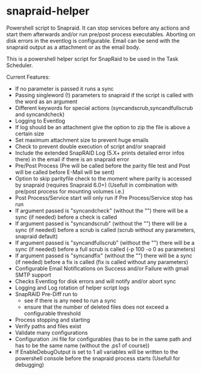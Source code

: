 # snapraid-helper

Powershell script to Snapraid. It can stop services before any actions and start them afterwards and/or run pre/post process executables. Aborting on disk errors in the eventlog is configurable. Email can be send with the snapraid output as a attachment or as the email body.

This is a powershell helper script for SnapRaid to be used in the Task Scheduler.

Current Features:

* If no parameter is passed it runs a sync
* Passing singleword (!) parameters to snapraid if the script is called with the word as an argument
* Different keywords for special actions (syncandscrub,syncandfullscrub and syncandcheck)
* Logging to Eventlog
* If log should be an attachment give the option to zip the file is above a certain size
* Set maximum attachment size to prevent huge emails
* Check to prevent double execution of script and/or snapraid
* Include the extended SnapRAID Log (5.X+ prints detailed error infos there) in the email if there is an snapraid error
* Pre/Post Process (Pre will be called before the parity file test and Post will be called before E-Mail will be sent)
* Option to skip parityfile check to the moment where parity is accessed by snapraid (requires Snapraid 6.0+) (Usefull in combination with pre/post process for mounting volumes i.e.)
* Post Process/Service start will only run if Pre Process/Service stop has run
* If argument passed is "syncandcheck" (without the "") there will be a sync (if needed) before a check is called
* If argument passed is "syncandscrub" (without the "") there will be a sync (if needed) before a scrub is called (scrub without any parameters, snapraid default)
* If argument passed is "syncandfullscrub" (without the "") there will be a sync (if needed) before a full scrub is called (-p 100 -o 0 as parameters)
* If argument passed is "syncandfix" (without the "") there will be a sync (if needed) before a fix is called (fix is called without any parameters)
* Configurable Email Notifications on Success and/or Failure with gmail SMTP support
* Checks Eventlog for disk errors and will notify and/or abort sync
* Logging and Log rotation of helper script logs
* SnapRAID Pre-Diff run to
  * see if there is any need to run a sync
  * ensure that the number of deleted files does not exceed a configurable threshold 
* Process stopping and starting
* Verify paths and files exist
* Validate many configurations
* Configuration .ini file for configurables (has to be in the same path and has to be the same name (without the .ps1 of course))
* If EnableDebugOutput is set to 1 all variables will be written to the powershell console before the snapraid process starts (Usefull for debugging)
